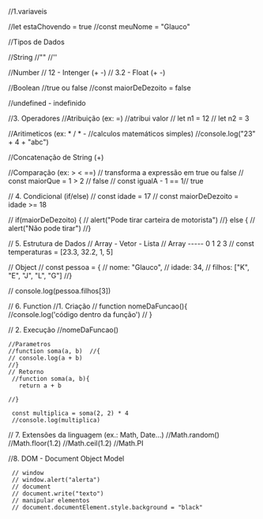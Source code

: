 //1.variaveis
 
  //let estaChovendo = true
  //const meuNome = "Glauco"

  //Tipos de Dados

  //String
  //""
  //''

  //Number
  // 12 - Intenger (+ -)
  // 3.2 - Float (+ -)

  //Boolean
  //true ou false
  //const maiorDeDezoito = false

  //undefined - indefinido

//3. Operadores
  //Atribuição (ex: =)
  //atribui valor
  // let n1 = 12
  // let n2 = 3

  //Aritimeticos (ex: * / * -
  //calculos matemáticos simples)
  //console.log("23" + 4 + "abc")

  //Concatenação de String (+)

  //Comparação (ex: > < ==)
  // transforma a expressão em true ou false
  // const maiorQue = 1 > 2 // false
  // const igualA - 1 == 1// true

// 4.  Condicional (if/else)
  // const idade = 17
  // const maiorDeDezoito = idade >= 18

  // if(maiorDeDezoito) {
  // alert("Pode tirar carteira de motorista")
  //} else {
  // alert("Não pode tirar")
  //}

// 5. Estrutura de Dados
  // Array - Vetor - Lista
  // Array -----    0   1   2   3
  // const temperaturas = [23.3, 32.2, 1, 5]

  // Object
  // const pessoa = {
  // nome: "Glauco",
  // idade: 34,
  // filhos: ["K", "E", "J", "L", "G"]
  //}

  // console.log(pessoa.filhos[3])

// 6. Function
  //1. Criação
  // function nomeDaFuncao(){
  //console.log('código dentro da função')
  // }

 // 2. Execução
    //nomeDaFuncao()

    //Parametros
    //function soma(a, b)  //{
    // console.log(a + b)
    //}
    // Retorno
     //function soma(a, b){
       return a + b

    //}

     const multiplica = soma(2, 2) * 4
     //console.log(multiplica)

// 7. Extensões da linguagem (ex.: Math, Date...)
     //Math.random()
     //Math.floor(1.2)
     //Math.ceil(1.2)
     //Math.PI

//8. DOM - Document Object Model

     // window
     // window.alert("alerta")
     // document
     // document.write("texto")
     // manipular elementos
     // document.documentElement.style.background = "black"

